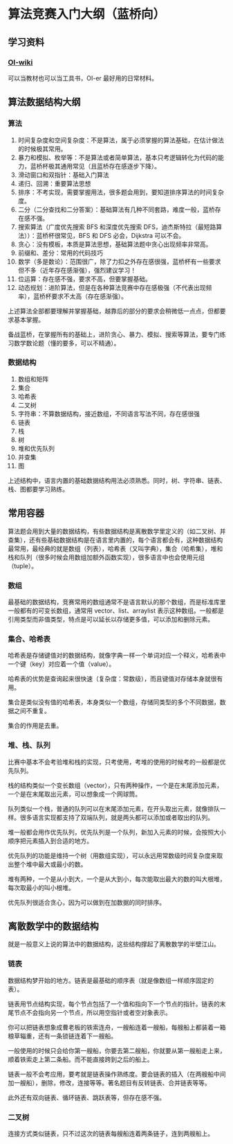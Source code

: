 # 算法竞赛入门大纲（蓝桥向）

## 学习资料

### [OI-wiki](https://oi-wiki.org/)

可以当教材也可以当工具书，OI-er 最好用的日常材料。

## 算法数据结构大纲

### 算法

1. 时间复杂度和空间复杂度：不是算法，属于必须掌握的算法基础，在估计做法的时候极其常用。
2. 暴力和模拟、枚举等：不是算法或者简单算法，基本只考逻辑转化为代码的能力，蓝桥杯极其通用常见（且蓝桥存在感逐步下降）。
3. 滑动窗口和双指针：基础入门算法
4. 递归、回溯：重要算法思想
5. 排序：不考实现，需要掌握用法，很多题会用到，要知道排序算法的时间复杂度。
6. 二分（二分查找和二分答案）：基础算法有几种不同套路，难度一般，蓝桥存在感不强。
7. 搜索算法（广度优先搜索 BFS 和深度优先搜索 DFS，迪杰斯特拉（最短路算法））：蓝桥杯很常见，BFS 和 DFS 必会，Dijkstra 可以不会。
8. 贪心：没有模板，本质是算法思想，基础算法题中贪心出现频率非常高。
9. 前缀和、差分：常用的代码技巧
10. 数学（多是数论）：范围很广，除了力扣之外存在感很强，蓝桥杯有一些要求但不多（近年存在感渐强），强烈建议学习！
11. 位运算：存在感不强，要求不高，但要掌握基础。
12. 动态规划：进阶算法，但是在各种算法竞赛中存在感极强（不代表出现频率），蓝桥杯要求不太高（存在感渐强）。

上述算法全部都要理解并掌握基础，越靠后的部分的要求会稍微低一点点，但都要求基本掌握。

备战蓝桥，在掌握所有的基础上，进阶贪心、暴力、模拟、搜索等算法，要专门练习数学数论题（懂的要多，可以不精通）。

### 数据结构

1. 数组和矩阵
2. 集合
3. 哈希表
4. 二叉树
5. 字符串：不算数据结构，接近数组，不同语言写法不同，存在感很强
6. 链表
7. 栈
8. 树
9. 堆和优先队列
10. 并查集
11. 图

上述结构中，语言内置的基础数据结构用法必须熟悉。同时，树、字符串、链表、栈、图都要学习熟练。

## 常用容器

算法题会用到大量的数据结构，有些数据结构是离散数学里定义的（如二叉树、并查集），还有些基础数据结构是在语言里内置的，每个语言都会有，这种数据结构最常用，最经典的就是数组（列表），哈希表（又叫字典），集合（哈希集），堆和栈和队列（很多时候会用数组加额外函数实现），很多语言中也会使用元组（tuple）。

### 数组

最基础的数据结构，竞赛常用的数组通常不是语言默认的那个数组，而是标准库里一般都有的可变长数组，通常用 vector、list、arraylist 表示这种数组。一般都是引用类型而非值类型，特点是可以延长以存储更多值，可以添加和删除元素。

### 集合、哈希表

哈希表是存储键值对的数据结构，就像字典一样一个单词对应一个释义，哈希表中一个键（key）对应着一个值（value）。

哈希表的优势是查询起来很快速（复杂度：常数级），而且键值对存储本身就很有用。

集合是类似没有值的哈希表，本身类似一个数组，存储同类型的多个不同数据，数据之间不重复。

集合的作用是去重。

### 堆、栈、队列

比赛中基本不会考验堆和栈的实现，只考使用，考堆的使用的时候考的一般都是优先队列。

栈的结构类似一个变长数组（vector），只有两种操作，一个是在末尾添加元素，一个是在末尾取出元素，可以想象成一个网球筒。

队列类似一个栈，普通的队列可以在末尾添加元素，在开头取出元素，就像排队一样。很多语言实现都支持了双端队列，就是两头都可以添加或者取出的队列。

堆一般都会用作优先队列，优先队列是一个队列，新加入元素的时候，会按照大小顺序把元素插入到合适的地方。

优先队列的功能是维持一个树（用数组实现），可以永远用常数级时间复杂度来取出整个堆中最大或最小的数。

堆有两种，一个是从小到大，一个是从大到小，每次能取出最大的数的叫大根堆，每次取最小的叫小根堆。

优先队列很适合贪心，因为可以做到在加数据的同时排序。

## 离散数学中的数据结构

就是一般意义上说的算法中的数据结构，这些结构撑起了离散数学的半壁江山。

### 链表

数据结构梦开始的地方。链表是最基础的顺序表（就是像数组一样顺序固定的表）。

链表用节点结构实现，每个节点包括了一个值和指向下一个节点的指针。链表的末尾节点不会指向另一个节点，所以用空指针或者空对象表示。

你可以把链表想象成曹老板的铁索连舟，一艘船连着一艘船，每艘船上都装着一箱粮草辎重，还有一条锁链连着下一艘船。

一般使用的时候只会给你第一艘船，你要去第二艘船，你就要从第一艘船走上来，顺着铁索走上第二条船。而不能直接跨到之后的船上。

链表一般不会考应用，要考就是链表操作熟练度。要会链表的插入（在两艘船中间加一艘船），删除，修改，连接等等。著名题目有反转链表、合并链表等等。

此外还有双向链表、循环链表、跳跃表等，但存在感不强。

### 二叉树

连接方式类似链表，只不过这次的链表每艘船连着两条链子，连到两艘船上。
